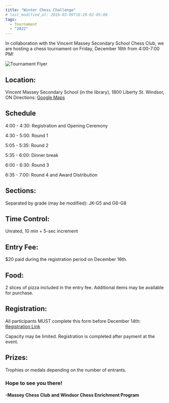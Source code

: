 ```yaml
---
title: "Winter Chess Challenge"
# last_modified_at: 2016-03-09T16:20:02-05:00
tags:
  - Tournament
  - "2022"
---
```


In collaboration with the Vincent Massey Secondary School Chess Club, we are hosting a chess tournament on Friday, December 16th from 4:00-7:00 PM!

<img src="https://alanbui1.github.io/chess-website/assets/images/WinterChessChallenge.png" alt="Tournament Flyer">

<h2>Location:</h2> Vincent Massey Secondary School (in the library), 1800 Liberty St. Windsor, ON
Directions: <a href = "https://goo.gl/maps/P9n8JcnS7chTAChZ6">Google Maps </a>

<h2>Schedule</h2>

4:00 - 4:30:             Registration and Opening Ceremony

4:30 - 5:00:             Round 1

5:05 - 5:35:             Round 2

5:35 - 6:00:             Dinner break

6:00 - 6:30:             Round 3

6:35 - 7:00:             Round 4 and Award Distribution

<h2>Sections:</h2> Separated by grade (may be modified): JK-G5 and G6-G8

<h2>Time Control:</h2> Unrated, 10 min + 5-sec increment

<h2>Entry Fee:</h2> $20 paid during the registration period on December 16th.

<h2>Food:</h2> 2 slices of pizza included in the entry fee. Additional items may be available for purchase. 

<h2>Registration:</h2> All participants MUST complete this form before December 14th: <a href = "https://bit.ly/winterchess">Registration Link</a>

Capacity may be limited. Registration is completed after payment at the event.

<h2>Prizes:</h2> Trophies or medals depending on the number of entrants.
 
<h3>Hope to see you there!</h3>
 
<h4>-Massey Chess Club and Windsor Chess Enrichment Program</h4>